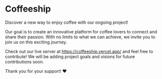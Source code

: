 # Coffeeship

Discover a new way to enjoy coffee with our ongoing project!

Our goal is to create an innovative platform for coffee lovers to connect and share their passion. With no limits to what we can achieve, we invite you to join us on this exciting journey.

Check out our live server at https://coffeeship.vercel.app/ and feel free to contribute! We will be adding project goals and visions for future contributions soon.

Thank you for your support! ❤️

